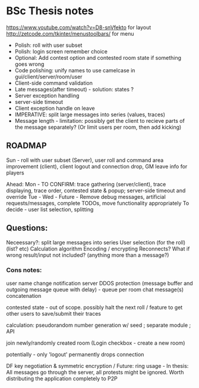 # BSc Thesis notes
https://www.youtube.com/watch?v=D8-snVfekto for layout
http://zetcode.com/tkinter/menustoolbars/ for menu

- Polish: roll with user subset
- Polish: login screen remember choice
- Optional: Add contest option and contested room state if something goes wrong
- Code polishing: unify names to use camelcase in gui/client/server/room/user
- Client-side command validation
- Late messages(after timeout) - solution: states ?
- Server exception handling
- server-side timeout
- Client exception handle on leave
- IMPERATIVE: split large messages into series (values, traces)
- Message length - limitation: possibly get the client to recieve parts of the message separately? (Or limit users per room, then add kicking)

## ROADMAP 
Sun - roll with user subset (Server), user roll and command area improvement (client), client logout and connection drop, GM leave info for players

Ahead:
Mon - TO CONFIRM: trace gathering (server/client), trace displaying, trace order, contested state & popup; server-side timeout and override
Tue - 
Wed - 
Future - Remove debug messages, artificial requests/messages, complete TODOs, move functionality appropriately
To decide - user list selection, splitting


## Questions:
Neceessary?: split large messages into series
User selection (for the roll) (list? etc)
Calculation algorithm
Encoding / encrypting
Reconnects?
What if wrong result/input not included? (anything more than a message?)

### Cons notes:
user name change notification
server DDOS protection (message buffer and outgoing message queue with delay) - queue per room
chat message(s) concatenation

contested state - out of scope. possibly halt the next roll / feature to get other users to save/submit their traces

calculation: pseudorandom number generation w/ seed ; separate module ; API

join newly/randomly created room (Login checkbox - create a new room)

potentially - only 'logout' permanently drops connection

DF key negotiation & symmetric encryption / Future: ring usage - In thesis: All messages go through the server, all protests might be ignored. Worth distributing the application completely to P2P